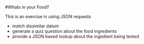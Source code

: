 #Whats in your Food?

This is an exercise in using JSON requests

- match dissimilar datum
- generate a quiz question about the food ingredients
- provide a JSON based lookup about the ingedient being tested